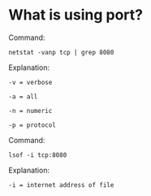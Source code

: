 # What is using port?

Command:

```netstat -vanp tcp | grep 8080```

Explanation:

```-v = verbose```

```-a = all```

```-n = numeric```

```-p = protocol```

Command:

```lsof -i tcp:8080```

Explanation:

```-i = internet address of file```
